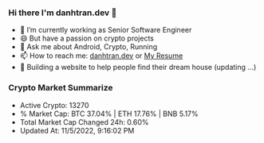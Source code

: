 ### Hi there I'm danhtran.dev 👋

- 🔭 I’m currently working as Senior Software Engineer
- 😄 But have a passion on crypto projects
- 💬 Ask me about Android, Crypto, Running 
- 📫 How to reach me: <a href="https://danhtran.dev" target="_blank">danhtran.dev</a> or <a href="Dan-Resume.pdf" target="_blank">My Resume</a>
- 🌱 Building a website to help people find their dream house (updating ...)

### Crypto Market Summarize
- Active Crypto: 13270
- % Market Cap: BTC 37.04% | ETH 17.76% | BNB 5.17%
- Total Market Cap Changed 24h: 0.60%
- Updated At: 11/5/2022, 9:16:02 PM
